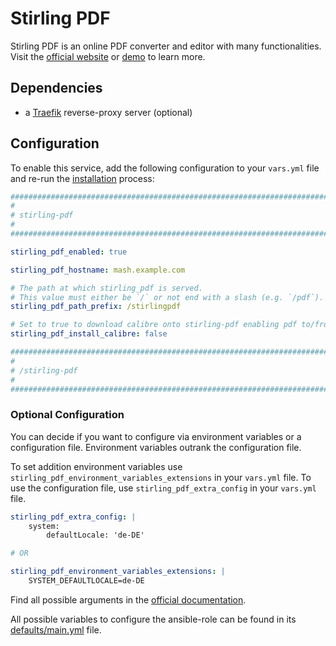 # Stirling PDF

Stirling PDF is an online PDF converter and editor with many functionalities. Visit the [official website](https://www.stirlingpdf.com) or [demo](https://stirlingpdf.io) to learn more.

## Dependencies

- a [Traefik](traefik.md) reverse-proxy server (optional)

## Configuration

To enable this service, add the following configuration to your `vars.yml` file and re-run the [installation](../installing.md) process:

```yaml
########################################################################
#                                                                      #
# stirling-pdf                                                         #
#                                                                      #
########################################################################

stirling_pdf_enabled: true

stirling_pdf_hostname: mash.example.com

# The path at which stirling_pdf is served.
# This value must either be `/` or not end with a slash (e.g. `/pdf`).
stirling_pdf_path_prefix: /stirlingpdf

# Set to true to download calibre onto stirling-pdf enabling pdf to/from book and advanced html conversion | default false
stirling_pdf_install_calibre: false

########################################################################
#                                                                      #
# /stirling-pdf                                                        #
#                                                                      #
########################################################################
```

### Optional Configuration

You can decide if you want to configure via environment variables or a configuration file. Environment variables outrank the configuration file.

To set addition environment variables use `stirling_pdf_environment_variables_extensions` in your `vars.yml` file.
To use the configuration file, use `stirling_pdf_extra_config` in your `vars.yml` file.

```yaml
stirling_pdf_extra_config: |
  	system:
    	defaultLocale: 'de-DE'

# OR

stirling_pdf_environment_variables_extensions: |
	SYSTEM_DEFAULTLOCALE=de-DE
```

Find all possible arguments in the [official documentation](https://docs.stirlingpdf.com/Advanced%20Configuration/How%20to%20add%20configurations).

All possible variables to configure the ansible-role can be found in its [defaults/main.yml](https://github.com/Bergruebe/ansible-role-stirling-pdf/blob/main/defaults/main.yml) file.

